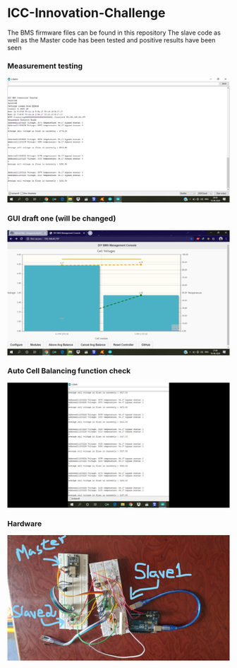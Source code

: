 # ICC-Innovation-Challenge

The BMS firmware files can be found in this repository 
The slave code as well as the Master code has been tested and positive results have been seen

### Measurement testing

![Screenshot (271)](/asset/Screenshot271.png)


### GUI draft one (will be changed)


![Screenshot (273)](/asset/Screenshot273.png)




### Auto Cell Balancing function check


![Screenshot (274)](/asset/Screenshot274.png)

### Hardware 

![Screenshot (274)](/asset/hardware.jpg)
